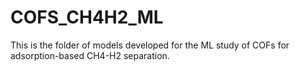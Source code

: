 # COFS_CH4H2_ML
This is the folder of models developed for the ML study of COFs for adsorption-based CH4-H2 separation. 

